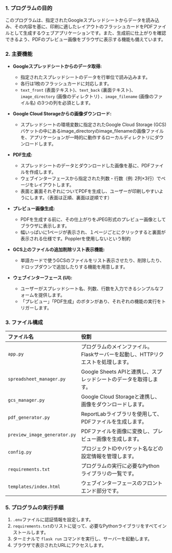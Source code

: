 ### 1. プログラムの目的

このプログラムは、指定されたGoogleスプレッドシートからデータを読み込み、その内容を基に、印刷に適したレイアウトのフラッシュカードをPDFファイルとして生成するウェブアプリケーションです。また、生成前に仕上がりを確認できるよう、PDFのプレビュー画像をブラウザに表示する機能も備えています。

### 2. 主要機能

* **Googleスプレッドシートからのデータ取得:**
    * 指定されたスプレッドシートのデータを行単位で読み込みます。
    * 各行は1枚のフラッシュカードに対応します。
    * `text_front` (表面テキスト)、`text_back` (裏面テキスト)、`image_directory` (画像のディレクトリ) 、`image_filename` (画像のファイル名) の3つの列を必須とします。

* **Google Cloud Storageからの画像ダウンロード:**
    * スプレッドシートの環境変数に指定されたGoogle Cloud Storage (GCS)バケットの中にあるimage_directoryのimage_filenameの画像ファイルを、アプリケーションが一時的に動作するローカルディレクトリにダウンロードします。

* **PDF生成:**
    * スプレッドシートのデータとダウンロードした画像を基に、PDFファイルを作成します。
    * ウェブインターフェースから指定された列数・行数（例: 2列×3行）でページをレイアウトします。
    * 表面と裏面それぞれについてPDFを生成し、ユーザーが印刷しやすいようにします。（表面は正順、裏面は逆順です）

* **プレビュー画像生成:**
    * PDFを生成する前に、その仕上がりをJPEG形式のプレビュー画像としてブラウザに表示します。
    * 幅いっぱいに1ページが表示され、１ページごとにクリックすると裏面が表示される仕様です。Popplerを使用しないという制約

* **GCS上のファイルの追加削除リスト表示機能:**
    * 単語カードで使うGCSのファイルをリスト表示させたり、削除したり、ドロップダウンで追加したりする機能を用意します。

* **ウェブインターフェース (UI):**
    * ユーザーがスプレッドシート名、列数、行数を入力できるシンプルなフォームを提供します。
    * 「プレビュー」「PDF生成」のボタンがあり、それぞれの機能の実行をトリガーします。

### 3. ファイル構成

| ファイル名 | 役割 |
| :--- | :--- |
| `app.py` | プログラムのメインファイル。Flaskサーバーを起動し、HTTPリクエストを処理します。 |
| `spreadsheet_manager.py` | Google Sheets APIと連携し、スプレッドシートのデータを取得します。 |
| `gcs_manager.py` | Google Cloud Storageと連携し、画像をダウンロードします。 |
| `pdf_generator.py` | ReportLabライブラリを使用して、PDFファイルを生成します。 |
| `preview_image_generator.py` | PDFファイルを画像に変換し、プレビュー画像を生成します。 |
| `config.py` | プロジェクトIDやバケット名などの設定情報を管理します。 |
| `requirements.txt` | プログラムの実行に必要なPythonライブラリの一覧です。 |
| `templates/index.html` | ウェブインターフェースのフロントエンド部分です。 |


### 5. プログラムの実行手順

1.  `.env`ファイルに認証情報を設定します。
2.  `requirements.txt`のリストに従って、必要なPythonライブラリをすべてインストールします。
4.  ターミナルで `flask run` コマンドを実行し、サーバーを起動します。
5.  ブラウザで表示されたURLにアクセスします。
